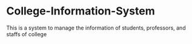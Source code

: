 # College-Information-System
This is a system to manage the information of students, professors, and staffs of college
